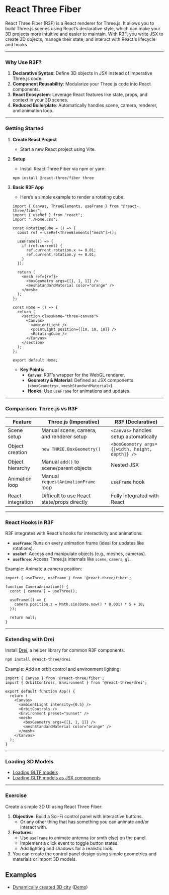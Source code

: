 # React Three Fiber

React Three Fiber (R3F) is a React renderer for Three.js. It allows you to build Three.js scenes using React’s declarative style, which can make your 3D projects more intuitive and easier to maintain. With R3F, you write JSX to create 3D objects, manage their state, and interact with React's lifecycle and hooks.

---

### Why Use R3F?
1. **Declarative Syntax**: Define 3D objects in JSX instead of imperative Three.js code.
2. **Component Reusability**: Modularize your Three.js code into React components.
3. **React Ecosystem**: Leverage React features like state, props, and context in your 3D scenes.
4. **Reduced Boilerplate**: Automatically handles scene, camera, renderer, and animation loop.

---

### Getting Started
1. **Create React Project**
    - Start a new React project using Vite.

2. **Setup**
    - Install React Three Fiber via npm or yarn:
    ```bash
    npm install @react-three/fiber three
    ```

3. **Basic R3F App**
   - Here’s a simple example to render a rotating cube:

    ```tsx
    import { Canvas, ThreeElements, useFrame } from "@react-three/fiber";
    import { useRef } from "react";
    import "./Home.css";
    
    const RotatingCube = () => {
      const ref = useRef<ThreeElements["mesh"]>();
    
      useFrame(() => {
        if (ref.current) {
          ref.current.rotation.x += 0.01;
          ref.current.rotation.y += 0.01;
        }
      });
    
      return (
        <mesh ref={ref}>
          <boxGeometry args={[1, 1, 1]} />
          <meshStandardMaterial color="orange" />
        </mesh>
      );
    };
    
    const Home = () => {
      return (
        <section className="three-canvas">
          <Canvas>
            <ambientLight />
            <pointLight position={[10, 10, 10]} />
            <RotatingCube />
          </Canvas>
        </section>
      );
    };
    
    export default Home;

    ```

   - **Key Points:**
     - **`Canvas`**: R3F’s wrapper for the WebGL renderer.
     - **Geometry & Material**: Defined as JSX components (`<boxGeometry>`, `<meshStandardMaterial>`).
     - **Hooks**: Use `useFrame` for animations and updates.

---

### Comparison: Three.js vs R3F

| Feature                  | Three.js (Imperative)                           | R3F (Declarative)                                   |
|--------------------------|------------------------------------------------|----------------------------------------------------|
| Scene setup              | Manual scene, camera, and renderer setup       | `<Canvas>` handles setup automatically             |
| Object creation          | `new THREE.BoxGeometry()`                      | `<boxGeometry args={[width, height, depth]} />`    |
| Object hierarchy         | Manual `add()` to scene/parent objects         | Nested JSX                                        |
| Animation loop           | Manual `requestAnimationFrame` loop            | `useFrame` hook                                    |
| React integration        | Difficult to use React state/props directly    | Fully integrated with React                        |

---

### React Hooks in R3F
R3F integrates with React's hooks for interactivity and animations:
- **`useFrame`**: Runs on every animation frame (ideal for updates like rotations).
- **`useRef`**: Access and manipulate objects (e.g., meshes, cameras).
- **`useThree`**: Access Three.js internals like `scene`, `camera`, `gl`.

Example: Animate a camera position:
```tsx
import { useThree, useFrame } from '@react-three/fiber';

function CameraAnimation() {
  const { camera } = useThree();

  useFrame(() => {
    camera.position.z = Math.sin(Date.now() * 0.001) * 5 + 10;
  });

  return null;
}
```

---

### Extending with Drei
Install [Drei](https://drei.docs.pmnd.rs/getting-started/introduction), a helper library for common R3F components:
```bash
npm install @react-three/drei
```

Example: Add an orbit control and environment lighting:
```tsx
import { Canvas } from '@react-three/fiber';
import { OrbitControls, Environment } from '@react-three/drei';

export default function App() {
  return (
    <Canvas>
      <ambientLight intensity={0.5} />
      <OrbitControls />
      <Environment preset="sunset" />
      <mesh>
        <boxGeometry args={[1, 1, 1]} />
        <meshStandardMaterial color="orange" />
      </mesh>
    </Canvas>
  );
}
```

---

### Loading 3D Models

- [Loading GLTF models](https://r3f.docs.pmnd.rs/tutorials/loading-models#loading-gltf-models)
- [Loading GLTF models as JSX components](https://r3f.docs.pmnd.rs/tutorials/loading-models#loading-gltf-models-as-jsx-components)

---

### Exercise
Create a simple 3D UI using React Three Fiber:

1. **Objective**: Build a Sci-Fi control panel with interactive buttons.
    - Or any other thing that has something you can animate and/or interact with.
2. **Features**:
   - Use `useFrame` to animate antenna (or smth else) on the panel.
   - Implement a click event to toggle button states.
   - Add lighting and shadows for a realistic look.
3. You can create the control panel design using simple geometries and materials or import 3D models.


## Examples
- [Dynamically created 3D city](https://github.com/ilkkamtk/3d-city) ([Demo](https://users.metropolia.fi/~ilkkamtk/city/))

